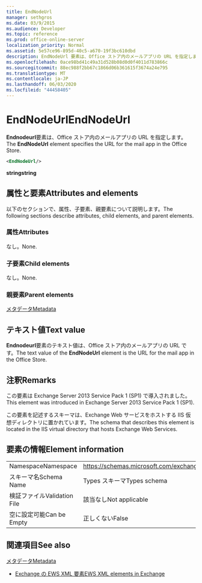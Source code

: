 ```yaml
---
title: EndNodeUrl
manager: sethgros
ms.date: 03/9/2015
ms.audience: Developer
ms.topic: reference
ms.prod: office-online-server
localization_priority: Normal
ms.assetid: 5e57ce96-895d-40c5-a670-19f3bc610dbd
description: EndNodeUrl 要素は、Office ストア内のメールアプリの URL を指定します。
ms.openlocfilehash: 0ace98bd41c49a31d528b08d0d0f4011d783866c
ms.sourcegitcommit: 88ec988f2bb67c1866d06b361615f3674a24e795
ms.translationtype: MT
ms.contentlocale: ja-JP
ms.lasthandoff: 06/03/2020
ms.locfileid: "44458405"
---
```

# <a name="endnodeurl"></a><span data-ttu-id="1d07a-103">EndNodeUrl</span><span class="sxs-lookup"><span data-stu-id="1d07a-103">EndNodeUrl</span></span>

<span data-ttu-id="1d07a-104">**Endnodeurl**要素は、Office ストア内のメールアプリの URL を指定します。</span><span class="sxs-lookup"><span data-stu-id="1d07a-104">The **EndNodeUrl** element specifies the URL for the mail app in the Office Store.</span></span> 
  
```XML
<EndNodeUrl/>
```

 <span data-ttu-id="1d07a-105">**string**</span><span class="sxs-lookup"><span data-stu-id="1d07a-105">**string**</span></span>
## <a name="attributes-and-elements"></a><span data-ttu-id="1d07a-106">属性と要素</span><span class="sxs-lookup"><span data-stu-id="1d07a-106">Attributes and elements</span></span>

<span data-ttu-id="1d07a-107">以下のセクションで、属性、子要素、親要素について説明します。</span><span class="sxs-lookup"><span data-stu-id="1d07a-107">The following sections describe attributes, child elements, and parent elements.</span></span>
  
### <a name="attributes"></a><span data-ttu-id="1d07a-108">属性</span><span class="sxs-lookup"><span data-stu-id="1d07a-108">Attributes</span></span>

<span data-ttu-id="1d07a-109">なし。</span><span class="sxs-lookup"><span data-stu-id="1d07a-109">None.</span></span>
  
### <a name="child-elements"></a><span data-ttu-id="1d07a-110">子要素</span><span class="sxs-lookup"><span data-stu-id="1d07a-110">Child elements</span></span>

<span data-ttu-id="1d07a-111">なし。</span><span class="sxs-lookup"><span data-stu-id="1d07a-111">None.</span></span>
  
### <a name="parent-elements"></a><span data-ttu-id="1d07a-112">親要素</span><span class="sxs-lookup"><span data-stu-id="1d07a-112">Parent elements</span></span>

[<span data-ttu-id="1d07a-113">メタデータ</span><span class="sxs-lookup"><span data-stu-id="1d07a-113">Metadata</span></span>](metadata-ex15websvcsotherref.md)
  
## <a name="text-value"></a><span data-ttu-id="1d07a-114">テキスト値</span><span class="sxs-lookup"><span data-stu-id="1d07a-114">Text value</span></span>

<span data-ttu-id="1d07a-115">**Endnodeurl**要素のテキスト値は、Office ストア内のメールアプリの URL です。</span><span class="sxs-lookup"><span data-stu-id="1d07a-115">The text value of the **EndNodeUrl** element is the URL for the mail app in the Office Store.</span></span> 
  
## <a name="remarks"></a><span data-ttu-id="1d07a-116">注釈</span><span class="sxs-lookup"><span data-stu-id="1d07a-116">Remarks</span></span>

<span data-ttu-id="1d07a-117">この要素は Exchange Server 2013 Service Pack 1 (SP1) で導入されました。</span><span class="sxs-lookup"><span data-stu-id="1d07a-117">This element was introduced in Exchange Server 2013 Service Pack 1 (SP1).</span></span>
  
<span data-ttu-id="1d07a-118">この要素を記述するスキーマは、Exchange Web サービスをホストする IIS 仮想ディレクトリに置かれています。</span><span class="sxs-lookup"><span data-stu-id="1d07a-118">The schema that describes this element is located in the IIS virtual directory that hosts Exchange Web Services.</span></span>
  
## <a name="element-information"></a><span data-ttu-id="1d07a-119">要素の情報</span><span class="sxs-lookup"><span data-stu-id="1d07a-119">Element information</span></span>

|||
|:-----|:-----|
|<span data-ttu-id="1d07a-120">Namespace</span><span class="sxs-lookup"><span data-stu-id="1d07a-120">Namespace</span></span>  <br/> | https://schemas.microsoft.com/exchange/services/2006/types  <br/> |
|<span data-ttu-id="1d07a-121">スキーマ名</span><span class="sxs-lookup"><span data-stu-id="1d07a-121">Schema Name</span></span>  <br/> |<span data-ttu-id="1d07a-122">Types スキーマ</span><span class="sxs-lookup"><span data-stu-id="1d07a-122">Types schema</span></span>  <br/> |
|<span data-ttu-id="1d07a-123">検証ファイル</span><span class="sxs-lookup"><span data-stu-id="1d07a-123">Validation File</span></span>  <br/> |<span data-ttu-id="1d07a-124">該当なし</span><span class="sxs-lookup"><span data-stu-id="1d07a-124">Not applicable</span></span>  <br/> |
|<span data-ttu-id="1d07a-125">空に設定可能</span><span class="sxs-lookup"><span data-stu-id="1d07a-125">Can be Empty</span></span>  <br/> |<span data-ttu-id="1d07a-126">正しくない</span><span class="sxs-lookup"><span data-stu-id="1d07a-126">False</span></span>  <br/> |
   
## <a name="see-also"></a><span data-ttu-id="1d07a-127">関連項目</span><span class="sxs-lookup"><span data-stu-id="1d07a-127">See also</span></span>



[<span data-ttu-id="1d07a-128">メタデータ</span><span class="sxs-lookup"><span data-stu-id="1d07a-128">Metadata</span></span>](metadata-ex15websvcsotherref.md)


- [<span data-ttu-id="1d07a-129">Exchange の EWS XML 要素</span><span class="sxs-lookup"><span data-stu-id="1d07a-129">EWS XML elements in Exchange</span></span>](ews-xml-elements-in-exchange.md)

